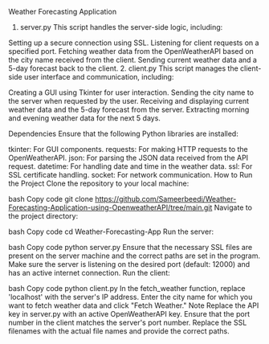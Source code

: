 Weather Forecasting Application
1. server.py
This script handles the server-side logic, including:

Setting up a secure connection using SSL.
Listening for client requests on a specified port.
Fetching weather data from the OpenWeatherAPI based on the city name received from the client.
Sending current weather data and a 5-day forecast back to the client.
2. client.py
This script manages the client-side user interface and communication, including:

Creating a GUI using Tkinter for user interaction.
Sending the city name to the server when requested by the user.
Receiving and displaying current weather data and the 5-day forecast from the server.
Extracting morning and evening weather data for the next 5 days.

Dependencies
Ensure that the following Python libraries are installed:

tkinter: For GUI components.
requests: For making HTTP requests to the OpenWeatherAPI.
json: For parsing the JSON data received from the API request.
datetime: For handling date and time in the weather data.
ssl: For SSL certificate handling.
socket: For network communication.
How to Run the Project
Clone the repository to your local machine:

bash
Copy code
git clone https://github.com/Sameerbeedi/Weather-Forecasting-Application-using-OpenweatherAPI/tree/main.git
Navigate to the project directory:

bash
Copy code
cd Weather-Forecasting-App
Run the server:

bash
Copy code
python server.py
Ensure that the necessary SSL files are present on the server machine and the correct paths are set in the program.
Make sure the server is listening on the desired port (default: 12000) and has an active internet connection.
Run the client:

bash
Copy code
python client.py
In the fetch_weather function, replace 'localhost' with the server's IP address.
Enter the city name for which you want to fetch weather data and click "Fetch Weather."
Note
Replace the API key in server.py with an active OpenWeatherAPI key.
Ensure that the port number in the client matches the server's port number.
Replace the SSL filenames with the actual file names and provide the correct paths.
